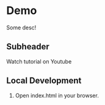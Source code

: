 # Demo

Some desc!

## Subheader

Watch tutorial on Youtube

## Local Development

1. Open index.html in your browser.



